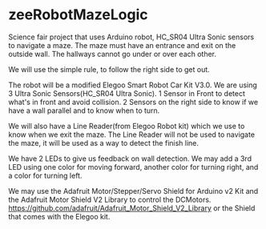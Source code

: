 # zeeRobotMazeLogic
Science fair project that uses Arduino robot, HC_SR04 Ultra Sonic sensors to navigate a maze.  The maze must have an entrance and exit on the outside wall.  The hallways cannot go under or over each other.

We will use the simple rule, to follow the right side to get out.

The robot will be a modified Elegoo Smart Robot Car Kit V3.0.
We are using 3 Ultra Sonic Sensors(HC_SR04 Ultra Sonic).  1 Sensor in Front to detect what's in front and avoid collision.  2 Sensors on the right side to know if we have a wall parallel and to know when to turn.

We will also have a Line Reader(from Elegoo Robot kit) which we use to know when we exit the maze.  The Line Reader will not be used to navigate the maze, it will be used as a way to detect the finish line.

We have 2 LEDs to give us feedback on wall detection.  We may add a 3rd LED using one color for moving forward, another color for turning right, and a color for turning left.

We may use the Adafruit Motor/Stepper/Servo Shield for Arduino v2 Kit and the Adafruit Motor Shield V2 Library to control the DCMotors. https://github.com/adafruit/Adafruit_Motor_Shield_V2_Library or the Shield that comes with the Elegoo kit.




